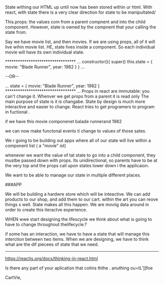 State withing our HTML up until now has been stored within ur html.
With react, with state there is a very clear direction for state to be manipultated/

This.props: the values com from a parent compnent and into the child component. However, state is owned by the compnent that your calling the state from. 

Say we have movie list, and then movies. If we are using props, all of it will live wihin movie list. HE, state lives inside a component. So each individual movie will have its own individual state. 

*********************************  ...
  constructor(){
    super()
    this.state = {
      movie: "Blade Runner",
      year: 1982
    }
  }
  ...
  
  --OR--
  
  ...
  state = {
    movie: "Blade Runner",
    year: 1982
  }
  ********************************* ...
Props in react are immutable: you can't change it. Whenver we get props from a parent it is read only
  The main purpose of state is it is changabe. State by design is much more interactive and easier to change. React tries to get programers to program in fuctional . 

  if we have this movie componenet balade runnerand 1982

  we can now make functonal events ti change to values of those sates. 

  We r going to be building out apps where all of our state will live within a component list ( a "movie" ist)

  whenever we want the value of tat state to go into a child component, they mustbe passed down with props. Its unidirectional, so parents have to be at the very top and the props call upon states lower down i the applicaion.

  We want to be able to manage our state in multiple different places.

  ###APP

  We will be building a hardwre store which will be inteactive. We can add products to our shop, and add them to our cart. within the art you can reove things s well. State makes all this happen. We are moviig data around in order to create this iteractve experience. 

  WHEN wwe start designing the lifescycle we think about what is going to have to change throughout thelifecycle.?

  if some has an interaction, we have to have a state that will manage this interction between two items. When we are designing, we have to think what are the dif piecees of state that we need.

  
  ***
  https://reactjs.org/docs/thinking-in-react.html



Is there any part of your aplication that cotins ththe .
anuthing ou=tL']]foe  

CartVie,                                                                                                                                                                                                                                                                                                                                                                                                                                                                                                                                                